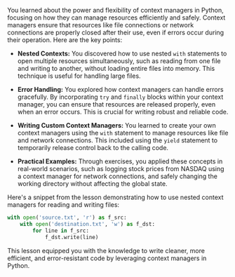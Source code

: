 You learned about the power and flexibility of context managers in Python, focusing on how they can manage resources efficiently and safely. Context managers ensure that resources like file connections or network connections are properly closed after their use, even if errors occur during their operation. Here are the key points:

- **Nested Contexts:** You discovered how to use nested `with` statements to open multiple resources simultaneously, such as reading from one file and writing to another, without loading entire files into memory. This technique is useful for handling large files.

- **Error Handling:** You explored how context managers can handle errors gracefully. By incorporating `try` and `finally` blocks within your context manager, you can ensure that resources are released properly, even when an error occurs. This is crucial for writing robust and reliable code.

- **Writing Custom Context Managers:** You learned to create your own context managers using the `with` statement to manage resources like file and network connections. This included using the `yield` statement to temporarily release control back to the calling code.

- **Practical Examples:** Through exercises, you applied these concepts in real-world scenarios, such as logging stock prices from NASDAQ using a context manager for network connections, and safely changing the working directory without affecting the global state.

Here's a snippet from the lesson demonstrating how to use nested context managers for reading and writing files:

```python
with open('source.txt', 'r') as f_src:
    with open('destination.txt', 'w') as f_dst:
        for line in f_src:
            f_dst.write(line)
```

This lesson equipped you with the knowledge to write cleaner, more efficient, and error-resistant code by leveraging context managers in Python.